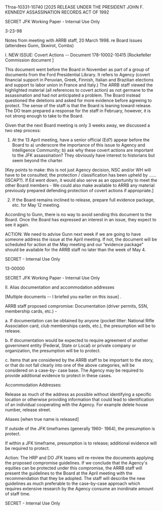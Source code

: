 Tfroa-10331-10740 [2025 RELEASE UNDER THE PRESIDENT JOHN F. KENNEDY ASSASSINATION RECORDS ACT OF 1992

SECRET
JFK Working Paper - Internal Use Only

3-23-98

Notes from meeting with ARRB staff, 20 March 1998.
re Board Issues (attendees Gunn, Skwirot, Combs)

I. NEW ISSUE: Covert Actions -- Document 178-10002-10415
[Rockefeller Commission document ]

This document went before the Board in November as part
of a group of documents from the Ford Presidential Library.
It refers to Agency (covert financial support in Peruvian,
Greek, Finnish, Italian and Brazilian elections and support
to labor union in France and Italy.) The ARRB staff viewed
the highlighted material (all references to covert action)
as not germane to the assassination and had not anticipated
a problem. The Board instead questioned the deletions and
asked for more evidence before agreeing to protect. The
sense of the staff is that the Board is leaning toward
release. The DO team prepared a response for the staff in
February, however, it is not strong enough to take to the
Board.

Given that the next Board meeting is only 3 weeks away,
we discussed a two step process:

1. At the 13 April meeting, have a senior official (Ed?)
appear before the Board to a) underscore the importance of
this issue to Agency and Intelligence Community; b) ask why
these covert actions are important to the JFK assassination?
They obviously have interest to historians but seem beyond
the charter.

[Key points to make: this is not just Agency decision, NSC
and/or WH will have to be consulted; the protection /
classification has been upheld by ...... (ISCAP?). If
Ed went down, it would also serve as an opportunity to meet
the other Board members - We could also make available to
ARRB any material previously prepared defending protection
of covert actions if appropriate.]

2. If the Board remains inclined to release, prepare full
evidence package, etc. for May 12 meeting.

According to Gunn, there is no way to avoid sending
this document to the Board. Once the Board has expressed
an interest in an issue, they expect to see it again.

ACTION: We need to advise Gunn next week if we are going
to have someone address the issue at the April meeting. If
not, the document will be scheduled for action at the May
meeting and our “evidence package” should be available for
the ARRB staff no later than the week of May 4.

SECRET - Internal Use Only

13-00000

SECRET
JFK Working Paper - Internal Use Only

II. Alias documentation and accommodation addresses

[Multiple documents -- I briefed you earlier on this issue] .

ARRB staff proposed compromise:
Documentation (driver permits, SSN, membership cards, etc.) -

a. If documentation can be obtained by anyone (pocket
litter: National Rifle Association card, club memberships
cards, etc.), the presumption will be to release.

b. If documentation would be expected to require
agreement of another government entity (Federal, State or
Local) or private company or organization, the presumption
will be to protect.

c. Items that are considered by the ARRB staff to be
important to the story, or that do not fall clearly into one
of the above categories, will be considered on a case-by-
case base. The Agency may be required to provide additional
evidence to protect in these cases.

Accommodation Addresses:

Release as much of the address as possible without
identifying a specific location or otherwise providing
information that could lead to identification of an
individual cooperating with the Agency. For example delete
house number, release street.

Aliases [when true name is released]

If outside of the JFK timeframes (generally 1960- 1964),
the presumption is protect.

If within a JFK timeframe, presumption is to release;
additional evidence will be required to protect.

Action: The HRP and DO JFK teams will re-review the
documents applying the proposed compromise guidelines. If
we conclude that the Agency's equities can be protected
under this compromise, the ARRB staff will present the
guidelines to the Board at the April meeting with the
recommendation that they be adopted. The staff will describe
the new guidelines as much preferable to the case-by-case
approach which requires extensive research by the Agency
consume an inordinate amount of staff time.

SECRET - Internal Use Only
